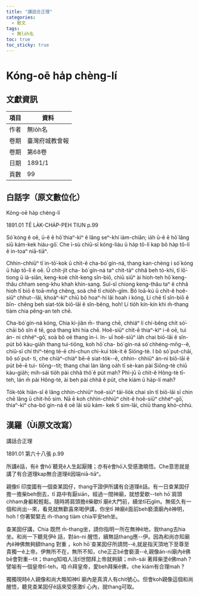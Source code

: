 ```yaml
---
title: "講話合正理"
categories:
  - 散文
tags:
  - 無lo̍h名
toc: true
toc_sticky: true
---
```


# Kóng-oē ha̍p chèng-lí

## 文獻資訊

| 項目 | 資料 |
|---|---|
| 作者 | 無lo̍h名 |
| 卷期 | 臺灣府城教會報 |
| 卷期 | 第68卷 |
| 日期 | 1891/1 |
| 頁數 | 99 |

## 白話字（原文數位化）

Kóng-oē ha̍p chèng-lí

1891.01 TĒ LA̍K-CHA̍P-PEH TIUN p.99

Só͘ kóng ê oē, ū-ê ē hō͘ thiaⁿ-kìⁿ ê lâng seⁿ-khí iàm-chiān; ia̍h ū-ê ē hō͘ lâng siū kám-kek hiáu-gō͘. Che ì-sù chiū-sī kóng-liáu ū ha̍p tō-lí kap bô ha̍p tō-lí ê in-toaⁿ niā-tiāⁿ.

Chhin-chhiūⁿ tī ìn-tō͘-kok ū chi̍t-ê cha-bó͘ gín-ná, thang kan-chèng i só͘ kóng ū ha̍p tō-lí ê oē. Ū chi̍t-ji̍t cha- bó͘ gín-ná taⁿ chi̍t-tàⁿ chhâ beh tò-khì, tī lō͘-tiong ū ià-siān, keng-koè chi̍t-keng sîn-biō, chiū siūⁿ ài hioh-teh hō͘ keng- thâu chham seng-khu khah khin-sang. Suî-sî chiong keng-thâu taⁿ ê chhâ hioh tī biō ê toā-mn̂g chêng, soà chē tī chio̍h-gîm. Bô loā-kú ū chi̍t-ê hoê-siūⁿ chhut--lâi, khoàⁿ-kìⁿ chiū bô hoaⁿ-hí lâi hoah i kóng, Lí chē tī sîn-biō ê bīn- chêng beh siat-to̍k biō-lāi ê sîn-bêng, ho͘h! Lí tio̍h kín-kín khì m̄-thang tiàm chia pêng-an teh chē.

Cha-bó͘ gín-ná kóng, Chia kì-jiân m̄- thang chē, chhiáⁿ lí chí-bêng chi̍t só͘- chāi bô sîn ê tē, goá thang khì hia chē. Hoê-siūⁿ chi̍t-ē thiaⁿ-kìⁿ i-ê oē, tuì án- ni chhéⁿ-gō͘, soà bô oē thang ìn-i. In- uī hoê-siūⁿ ia̍h chai biō-lāi ê sîn-pu̍t bô kàu-gia̍h thang tuì-tiōng, koh hō͘ cha- bó͘ gín-ná só͘ chhéng-mn̄g--ê, chiū-sī chí thiⁿ-téng tē-ē chì-chun chì-kuì to̍k-it ê Siōng-tè. I bô só͘ put-chāi, bô só͘ put- ti, che chiàⁿ-chiàⁿ bē-ē siat-to̍k--ê, chhin- chhiūⁿ án-ni biō-lāi ê pu̍t bē-ē tuì- tiōng--tit; thang chai lán lâng oa̍h tī sè-kan pài Siōng-tè chiū kàu-gia̍h; mih-sái tio̍h pài chhâ thô͘ ê pu̍t mah? Phì-jū ū chi̍t-ê Hông-tè tī-teh, lán m̄ pài Hông-tè, ài beh pài chhâ ê pu̍t, che kiám ū ha̍p-lí mah?

To̍k-to̍k hiān-sî ê lâng chhin-chhiūⁿ hoê-siūⁿ tāi-lio̍k chai sîn tī biō-lāi sī chin chē lâng ū chit-hō sim. Nā ē koh chhin-chhiūⁿ chit-ê hoê-siūⁿ chhéⁿ-gō͘, thiaⁿ-kìⁿ cha-bó͘ gín-ná ê oē lâi siū kám- kek tī sim-lāi, chiū thang khó-chhú.

## 漢羅（Ùi原文改寫）

講話合正理

1891.01 第六十八張 p.99

所講ê話，有ê 會hō͘ 聽見ê人生起厭賤；亦有ê會hō͘人受感激曉悟。Che意思就是講了有合道理kap無合道理ê因端niā-tiāⁿ。

親像tī 印度國有一個查某囡仔，thang干證伊所講有合道理ê話。有一日查某囡仔擔一擔柴beh倒去，tī 路中有厭siān，經過一間神廟，就想愛歇--teh hō͘ 肩頭chham身軀較輕鬆。隨時將肩頭擔ê柴歇tī 廟ê大門前，續坐tī石gîm。無偌久有一個和尚出--來，看見就無歡喜來喝伊講，你坐tī 神廟ê面前beh褻瀆廟內ê神明，ho͘h ! 你著緊緊去 m̄-thang tiàm chia平安teh坐。

查某囡仔講，Chia 既然 m̄-thang坐，請你指明一所在無神ê地，我thang去hia坐。和尚一下聽見伊ê 話，對án-ni 醒悟，續無話thang應--伊。因為和尚亦知廟內ê神佛無夠額thang 對重 ，koh hō͘ 查某囡仔所請問--ê,就是指天頂地下至尊至貴獨一ê上帝。伊無所不在，無所不知，che正正bē會褻瀆--ê,親像án-ni廟內ê佛bē會對重--tit；thang知咱人活tī世間拜上帝就夠額；mih-sái 著拜柴塗ê佛mah？譬喻有一個皇帝tī-teh，咱 m̄拜皇帝，愛beh拜柴ê佛，che kiám有合理mah ?

獨獨現時ê人親像和尚大略知神tī 廟內是真濟人有chit號心。但會koh親像這個和尚醒悟，聽見查某囡仔ê話來受感激tī 心內，就thang可取。
